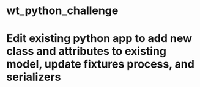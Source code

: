# wt_python_challenge

# Edit existing python app to add new class and attributes to existing model, update fixtures process, and serializers
